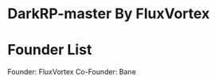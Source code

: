 DarkRP-master By FluxVortex
===========================
Founder List
============
Founder: FluxVortex
Co-Founder: Bane
